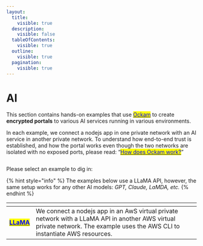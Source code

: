 ```yaml
---
layout:
  title:
    visible: true
  description:
    visible: false
  tableOfContents:
    visible: true
  outline:
    visible: true
  pagination:
    visible: true
---
```


# AI

This section contains hands-on examples that use [<mark style="color:blue;">Ockam</mark>](../../) to create **encrypted portals** to various AI services running in various environments.

In each example, we connect a nodejs app in one private network with an AI service in another private network. 
To understand how end-to-end trust is established, and how the portal works even though the two networks are isolated with no exposed ports, 
please read: “[<mark style="color:blue;">How does Ockam work?</mark>](../../how-does-ockam-work.md)”

<figure><img src="../../.gitbook/assets/Screenshot 2024-02-11 at 1.32.40 PM.png" alt=""><figcaption></figcaption></figure>

Please select an example to dig in:

{% hint style="info" %}
The examples below use a LLaMA API, however, the same setup works for any other AI models: _GPT, Claude, LaMDA, etc._
{% endhint %}

<table data-card-size="large" data-view="cards"><thead>
<tr><th></th><th></th></tr></thead><tbody><tr><td><a href="amazon_ec2/llama.md"><mark style="color:blue;"><strong>LLaMA</strong></mark></a></td><td>We connect a nodejs app in an AwS virtual private network with a LLaMA API in another AWS virtual private network. The example uses the AWS CLI to instantiate AWS resources.</td></tr>
</tbody></table>
